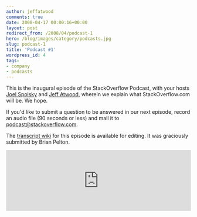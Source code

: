 ```yaml
---
author: jeffatwood
comments: true
date: 2008-04-17 00:00:16+00:00
layout: post
redirect_from: /2008/04/podcast-1
hero: /blog/images/category/podcasts.jpg
slug: podcast-1
title: 'Podcast #1'
wordpress_id: 4
tags:
- company
- podcasts
---
```


This is the inaugural episode of the StackOverflow Podcast, with your hosts [Joel Spolsky](http://www.joelonsoftware.com/) and [Jeff Atwood](http://www.codinghorror.com/blog/), wherein we explain what StackOverflow.com will be. We hope.



If you'd like to submit a question to be answered in our next episode, 
record an audio file (90 seconds or less) and mail it to [podcast@stackoverflow.com](mailto:podcast@stackoverflow.com).



The [transcript wiki](https://stackoverflow.fogbugz.com/default.asp?W6) for this episode is available for editing. It was graciously submitted by Brian Pelton.


<iframe width="100%" height="166" scrolling="no" frameborder="no" src="https://w.soundcloud.com/player/?url=https%3A//api.soundcloud.com/tracks/13877633&amp;color=ff5500&amp;auto_play=false&amp;hide_related=false&amp;show_comments=true&amp;show_user=true&amp;show_reposts=false"></iframe>


